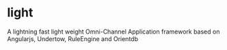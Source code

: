 light
=====

A lightning fast light weight Omni-Channel Application framework based on Angularjs, Undertow, RuleEngine and Orientdb
